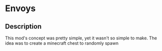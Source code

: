 # Envoys
## Description
This mod's concept was pretty simple, yet it wasn't so simple to make. The idea was to create a minecraft chest to randomly spawn 

